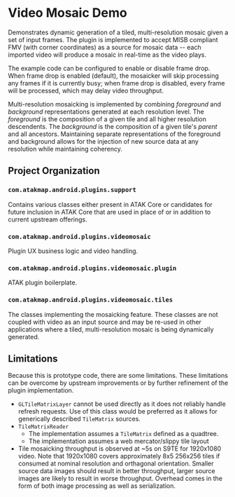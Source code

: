 # Video Mosaic Demo

Demonstrates dynamic generation of a tiled, multi-resolution mosaic given a set of input frames. The plugin is implemented to accept MISB compliant FMV (with corner coordinates) as a source for mosaic data -- each imported video will produce a mosaic in real-time as the video plays.

The example code can be configured to enable or disable frame drop. When frame drop is enabled (default), the mosaicker will skip processing any frames if it is currently busy; when frame drop is disabled, every frame will be processed, which may delay video throughput.

Multi-resolution mosaicking is implemented by combining _foreground_ and _background_ representations generated at each resolution level. The _foreground_ is the composition of a given tile and all higher resolution descendents. The _background_ is the composition of a given tile's _parent_ and all ancestors. Maintaining separate representations of the foreground and background allows for the injection of new source data at any resolution while maintaining coherency.

## Project Organization

### `com.atakmap.android.plugins.support`

Contains various classes either present in ATAK Core or candidates for future inclusion in ATAK Core that are used in place of or in addition to current upstream offerings.

### `com.atakmap.android.plugins.videomosaic`

Plugin UX business logic and video handling.

### `com.atakmap.android.plugins.videomosaic.plugin`

ATAK plugin boilerplate.

### `com.atakmap.android.plugins.videomosaic.tiles`

The classes implementing the mosaicking feature. These classes are not coupled with video as an input source and may be re-used in other applications where a tiled, multi-resolution mosaic is being dynamically generated.

## Limitations

Because this is prototype code, there are some limitations. These limitations can be overcome by upstream improvements or by further refinement of the plugin implementation.

* `GLTileMatrixLayer` cannot be used directly as it does not reliably handle refresh requests. Use of this class would be preferred as it allows for generically described `TileMatrix` sources.
* `TileMatrixReader`
  * The implementation assumes a `TileMatrix` defined as a quadtree.
  * The implementation assumes a web mercator/slippy tile layout
* Tile mosaicking throughput is observed at ~5s on S9TE for 1920x1080 video. Note that 1920x1080 covers approximately 8x5 256x256 tiles if consumed at nominal resolution and orthagonal orientation. Smaller source data images should result in better throughput, larger source images are likely to result in worse throughput. Overhead comes in the form of both image processing as well as serialization.
